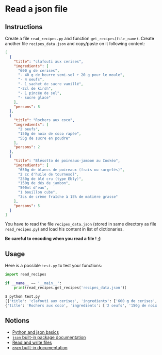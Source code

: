 # Read a json file

## Instructions

Create a file `read_recipes.py` and function `get_recipes(file_name)`. Create another file `recipes_data.json` and copy/paste on it following content:

```json
[
  {
    "title": "clafouti aux cerises",
    "ingredients": [
      "600 g de cerises",
      "- 40 g de beurre semi-sel + 20 g pour le moule",
      "- 4 oeufs",
      "- 1 sachet de sucre vanillé",
      "-2cl de kirsh",
      "- 1 pincée de sel",
      "- sucre glace"
    ],
    "persons": 8
  },
  {
    "title": "Rochers aux coco",
    "ingredients": [
      "2 oeufs",
      "150g de noix de coco rapée",
      "55g de sucre en poudre"
    ],
    "persons": 2
  },
  {
    "title": "Blésotto de poireaux-jambon au Cookéo",
    "ingredients": [
      "650g de blancs de poireaux (frais ou surgelés)",
      "2 cc d'huile de tournesol",
      "230g de blé cru (type Ebly)",
      "150g de dés de jambon",
      "500ml d'eau",
      "1 bouillon cube",
      "3cs de crème fraîche à 15% de matière grasse"
    ],
    "persons": 5
  }
]
```

You have to read the file `recipes_data.json` (stored in same directory as file `read_recipes.py`) and load his content in list of dictionaries.

**Be careful to encoding when you read a file ! ;)**

## Usage

Here is a possible `test.py` to test your functions:

```python
import read_recipes

if __name__ == '__main__':
    print(read_recipes.get_recipes('recipes_data.json'))
```

```bash
$ python test.py
[{'title': 'clafouti aux cerises', 'ingredients': ['600 g de cerises', '- 40 g de beurre semi-sel + 20 g pour le moule', '- 4 oeufs', '- 1 sachet de sucre vanillé', '-2cl de kirsh', '- 1 pincée de sel', '- sucre glace'], 'persons': 8}, 
{'title': 'Rochers aux coco', 'ingredients': ['2 oeufs', '150g de noix de coco rapée', '55g de sucre en poudre'], 'persons': 2}, {'title': 'Blésotto de poireaux-jambon au Cookéo', 'ingredients': ['650g de blancs de poireaux (frais ou surgelés)', "2 cc d'huile de tournesol", '230g de blé cru (type Ebly)', '150g de dés de jambon', "500ml d'eau", '1 bouillon cube', '3cs de crème fraîche à 15% de matière grasse'], 'persons': 5}]
```


## Notions

* [Python and json basics](https://www.w3schools.com/python/python_json.asp)
* [`json` built-in package documentation](https://docs.python.org/fr/3/library/json.html)
* [Read and write files](https://openclassrooms.com/fr/courses/7168871-apprenez-les-bases-du-langage-python/7300396-chargez-des-donnees-avec-python#/id/r-7312728)
* [`open` built-in documentation](https://docs.python.org/fr/3/library/functions.html#open)
